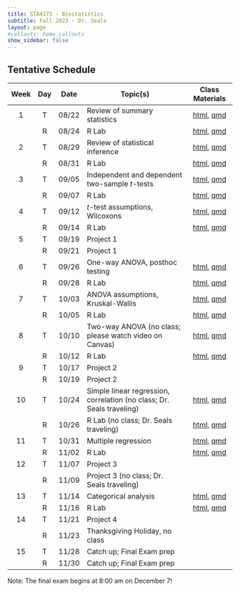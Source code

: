 ```yaml
---
title: STA4173 - Biostatistics
subtitle: Fall 2023 - Dr. Seals
layout: page
#callouts: home_callouts
show_sidebar: false
---
```


## Tentative Schedule

| Week | Day | Date  | Topic(s) | Class Materials |
|:-:|:-:|:-:|---------|:-:|
| 1    | T   | 08/22 | Review of summary statistics | [html](https://samanthaseals.github.io/STA4173/slides/L01.html), [qmd](https://github.com/samanthaseals/STA4173/blob/master/slides/L01.qmd) |
|     | R   | 08/24 | R Lab | [html](https://samanthaseals.github.io/STA4173/labs/D01.html), [qmd](https://github.com/samanthaseals/STA4173/blob/master/labs/D01.qmd) |
| 2     | T   | 08/29 | Review of statistical inference | [html](https://samanthaseals.github.io/STA4173/slides/L02.html), [qmd](https://github.com/samanthaseals/STA4173/blob/master/slides/L02.qmd) |
|     | R   | 08/31 | R Lab | [html](https://samanthaseals.github.io/STA4173/labs/D02.html), [qmd](https://github.com/samanthaseals/STA4173/blob/master/labs/D02.qmd) |
| 3    | T   | 09/05 | Independent and dependent two-sample *t*-tests | [html](https://samanthaseals.github.io/STA4173/slides/L03.html), [qmd](https://github.com/samanthaseals/STA4173/blob/master/slides/L03.qmd)  |
|     | R   | 09/07 | R Lab | [html](https://samanthaseals.github.io/STA4173/labs/D03.html), [qmd](https://github.com/samanthaseals/STA4173/blob/master/labs/D03.qmd) |
|  4    | T   | 09/12 | *t*-test assumptions, Wilcoxons | [html](https://samanthaseals.github.io/STA4173/slides/L04.html), [qmd](https://github.com/samanthaseals/STA4173/blob/master/slides/L04.qmd)   |
|     | R   | 09/14 | R Lab | [html](https://samanthaseals.github.io/STA4173/labs/D04.html), [qmd](https://github.com/samanthaseals/STA4173/blob/master/labs/D04.qmd) |
| 5    | T   | 09/19 | Project 1 | |
|     | R   | 09/21 | Project 1 | | 
| 6   | T   | 09/26 | One-way ANOVA, posthoc testing  | [html](https://samanthaseals.github.io/STA4173/slides/L05.html), [qmd](https://github.com/samanthaseals/STA4173/blob/master/slides/L05.qmd)  |
|     | R   | 09/28 | R Lab | [html](https://samanthaseals.github.io/STA4173/labs/D05.html), [qmd](https://github.com/samanthaseals/STA4173/blob/master/labs/D05.qmd) |
| 7     | T   | 10/03 | ANOVA assumptions, Kruskal-Wallis |  [html](https://samanthaseals.github.io/STA4173/slides/L06.html), [qmd](https://github.com/samanthaseals/STA4173/blob/master/slides/L06.qmd)   |
|     | R   | 10/05 | R Lab | [html](https://samanthaseals.github.io/STA4173/labs/D06.html), [qmd](https://github.com/samanthaseals/STA4173/blob/master/labs/D06.qmd) |
| 8    | T   | 10/10 | Two-way ANOVA (no class; please watch video on Canvas) |  [html](https://samanthaseals.github.io/STA4173/slides/L07.html), [qmd](https://github.com/samanthaseals/STA4173/blob/master/slides/L07.qmd)  |
|     | R   | 10/12 | R Lab | [html](https://samanthaseals.github.io/STA4173/labs/D07.html), [qmd](https://github.com/samanthaseals/STA4173/blob/master/labs/D07.qmd) |
| 9     | T   | 10/17 | Project 2 | |
|      | R   | 10/19 | Project 2 | |
| 10    | T   | 10/24 | Simple linear regression, correlation (no class; Dr. Seals traveling) |  [html](https://samanthaseals.github.io/STA4173/slides/L08.html), [qmd](https://github.com/samanthaseals/STA4173/blob/master/slides/L08.qmd)   |
|      | R   | 10/26 |  R Lab (no class; Dr. Seals traveling) | [html](https://samanthaseals.github.io/STA4173/labs/D08.html), [qmd](https://github.com/samanthaseals/STA4173/blob/master/labs/D08.qmd) |
| 11 | T | 10/31 |  Multiple regression |  [html](https://samanthaseals.github.io/STA4173/slides/L09.html), [qmd](https://github.com/samanthaseals/STA4173/blob/master/slides/L09.qmd)   |
| | R | 11/02 | R Lab | [html](https://samanthaseals.github.io/STA4173/labs/D09.html), [qmd](https://github.com/samanthaseals/STA4173/blob/master/labs/D09.qmd) |
|  12    | T   | 11/07 | Project 3 | |
|      | R   | 11/09 | Project 3 (no class; Dr. Seals traveling) | |
| 13    | T   | 11/14 |  Categorical analysis |  [html](https://samanthaseals.github.io/STA4173/slides/L10.html), [qmd](https://github.com/samanthaseals/STA4173/blob/master/slides/L10.qmd)  |
|     | R  | 11/16 | R Lab | [html](https://samanthaseals.github.io/STA4173/labs/D10.html), [qmd](https://github.com/samanthaseals/STA4173/blob/master/labs/D10.qmd) |
| 14     | T   | 11/21 | Project 4 | | 
|     | R  | 11/23 | Thanksgiving Holiday, no class | |
| 15    | T   | 11/28 | Catch up; Final Exam prep |  | 
|     | R  | 11/30 | Catch up; Final Exam prep |


Note: The final exam begins at 8:00 am on December 7!
